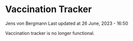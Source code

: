 Vaccination Tracker
================
Jens von Bergmann
Last updated at 26 June, 2023 - 16:50

Vaccination tracker is no longer functional.
